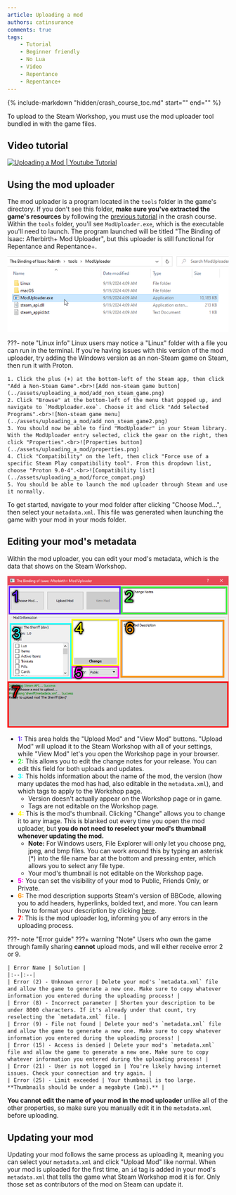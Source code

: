 ```yaml
---
article: Uploading a mod
authors: catinsurance
comments: true
tags:
    - Tutorial
    - Beginner friendly
    - No Lua
    - Video
    - Repentance
    - Repentance+
---
```


{% include-markdown "hidden/crash_course_toc.md" start="<!-- start -->" end="<!-- end -->" %}

To upload to the Steam Workshop, you must use the mod uploader tool bundled in with the game files.

## Video tutorial
[![Uploading a Mod | Youtube Tutorial](https://img.youtube.com/vi/Mr5PMaeAquk/0.jpg)](https://youtu.be/Mr5PMaeAquk "Video tutorial")

## Using the mod uploader
The mod uploader is a program located in the `tools` folder in the game's directory. If you don't see this folder, **make sure you've extracted the game's resources** by following the [previous tutorial](./creating_a_mod.md) in the crash course. Within the `tools` folder, you'll see `ModUploader.exe`, which is the executable you'll need to launch. The program launched will be titled "The Binding of Isaac: Afterbirth+ Mod Uploader", but this uploader is still functional for Repentance and Repentance+.

![Mod uploader file path](../assets/uploading_a_mod/uploader_folder.png)

???- note "Linux info"
    Linux users may notice a "Linux" folder with a file you can run in the terminal. If you're having issues with this version of the mod uploader, try adding the Windows version as an non-Steam game on Steam, then run it with Proton.

    1. Click the plus (+) at the bottom-left of the Steam app, then click "Add a Non-Steam Game".<br>![Add non-steam game button](../assets/uploading_a_mod/add_non_steam_game.png)
    2. Click "Browse" at the bottom-left of the menu that popped up, and navigate to `ModUploader.exe`. Choose it and click "Add Selected Programs".<br>![Non-steam game menu](../assets/uploading_a_mod/add_non_steam_game2.png)
    3. You should now be able to find "ModUploader" in your Steam library. With the ModUploader entry selected, click the gear on the right, then click "Properties".<br>![Properties button](../assets/uploading_a_mod/properties.png)
    4. Click "Compatibility" on the left, then click "Force use of a specific Steam Play compatibility tool". From this dropdown list, choose "Proton 9.0-4".<br>![Compatibility list](../assets/uploading_a_mod/force_compat.png)
    5. You should be able to launch the mod uploader through Steam and use it normally.

To get started, navigate to your mod folder after clicking "Choose Mod...", then select your `metadata.xml`. This file was generated when launching the game with your mod in your mods folder.

## Editing your mod's metadata
Within the mod uploader, you can edit your mod's metadata, which is the data that shows on the Steam Workshop.

![A key to the mod uploader](../assets/uploading_a_mod/tools_layout.png)

- **<span style="color: #5f20ff;">1:</span>** This area holds the "Upload Mod" and "View Mod" buttons. "Upload Mod" will upload it to the Steam Workshop with all of your settings, while "View Mod" let's you open the Workshop page in your browser.
- **<span style="color: #3cf23c;">2:</span>** This allows you to edit the change notes for your release. You can edit this field for both uploads and updates.
- **<span style="color: #20fffc;">3:</span>** This holds information about the name of the mod, the version (how many updates the mod has had, also editable in the `metadata.xml`), and which tags to apply to the Workshop page.
    - Version doesn't actually appear on the Workshop page or in game.
    - Tags are not editable on the Workshop page.
- **<span style="color: #fffc00;">4:</span>** This is the mod's thumbnail. Clicking "Change" allows you to change it to any image. This is blanked out every time you open the mod uploader, but **you do not need to reselect your mod's thumbnail whenever updating the mod.**
    - **Note:** For Windows users, File Explorer will only let you choose png, jpeg, and bmp files. You can work around this by typing an asterisk (*) into the file name bar at the bottom and pressing enter, which allows you to select any file type.
    - Your mod's thumbnail is not editable on the Workshop page.
- **<span style="color: #ff00ea;">5:</span>** You can set the visibility of your mod to Public, Friends Only, or Private.
- **<span style="color: #ff9000;">6:</span>** The mod description supports Steam's version of BBCode, allowing you to add headers, hyperlinks, bolded text, and more. You can learn how to format your description by clicking [here](https://steamcommunity.com/comment/Guide/formattinghelp).
- **<span style="color: #ff0000;">7:</span>** This is the mod uploader log, informing you of any errors in the uploading process.

???- note "Error guide"
    ???+ warning "Note"
        Users who own the game through family sharing **cannot** upload mods, and will either receive error 2 or 9.

    | Error Name | Solution |
    |:--|:--|
    | Error (2) - Unknown error | Delete your mod's `metadata.xml` file and allow the game to generate a new one. Make sure to copy whatever information you entered during the uploading process! |
    | Error (8) - Incorrect parameter | Shorten your description to be under 8000 characters. If it's already under that count, try reselecting the `metadata.xml` file. |
    | Error (9) - File not found | Delete your mod's `metadata.xml` file and allow the game to generate a new one. Make sure to copy whatever information you entered during the uploading process! |
    | Error (15) - Access is denied | Delete your mod's `metadata.xml` file and allow the game to generate a new one. Make sure to copy whatever information you entered during the uploading process! |
    | Error (21) - User is not logged in | You're likely having internet issues. Check your connection and try again. |
    | Error (25) - Limit exceeded | Your thumbnail is too large. **Thumbnails should be under a megabyte (1mb).** |

**You cannot edit the name of your mod in the mod uploader** unlike all of the other properties, so make sure you manually edit it in the `metadata.xml` before uploading.

## Updating your mod
Updating your mod follows the same process as uploading it, meaning you can select your `metadata.xml` and click "Upload Mod" like normal. When your mod is uploaded for the first time, an `id` tag is added in your mod's `metadata.xml` that tells the game what Steam Workshop mod it is for. Only those set as contributors of the mod on Steam can update it.